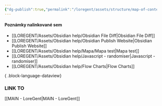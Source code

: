 ```yaml
---
{"dg-publish":true,"permalink":"/loregent/assets/structure/map-of-content/moc-obsidian-help/"}
---
```



#### Poznámky nalinkované sem

- [[LOREGENT/Assets/Obsidian help/Obsidian File Diff\|Obsidian File Diff]]
- [[LOREGENT/Assets/Obsidian help/Obsidian Publish Website\|Obsidian Publish Website]]
- [[LOREGENT/Assets/Obsidian help/Mapa/Mapa test\|Mapa test]]
- [[LOREGENT/Assets/Obsidian help/Javascript - randomiser\|Javascript - randomiser]]
- [[LOREGENT/Assets/Obsidian help/Flow Charts\|Flow Charts]]

{ .block-language-dataview}

### LINK TO
[[MAIN - LoreGent\|MAIN - LoreGent]]